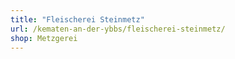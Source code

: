 ```yaml
---
title: "Fleischerei Steinmetz"
url: /kematen-an-der-ybbs/fleischerei-steinmetz/
shop: Metzgerei
---
```

